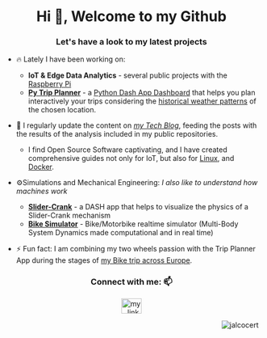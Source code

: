 <h1 align="center">Hi 👋, Welcome to my Github</h1>
<h3 align="center">Let's have a look to my latest projects</h3>


- 🔥 Lately I have been working on:
    *   **IoT & Edge Data Analytics** - several public projects with the [Raspberry Pi](https://jalcocert.github.io/RPi/)
    *   **[Py Trip Planner](https://github.com/JAlcocerT/Py_Trip_Planner)** - a [Python Dash App Dashboard](https://trip-planner.fossengineer.com/) that helps you plan interactively your trips considering the [historical weather patterns](https://fossengineer.com/python-trip-planner/) of the chosen location.
 
- 📝 I regularly update the content on *[my Tech Blog](https://fossengineer.com/)*, feeding the posts with the results of the analysis included in my public repositories.
    * I find Open Source Software captivating, and I have created comprehensive guides not only for IoT, but also for [Linux](https://jalcocert.github.io/Linux), and [Docker](https://github.com/JAlcocerT/Docker).

- ⚙️Simulations and Mechanical Engineering: *I also like to understand how machines work*
    * **[Slider-Crank](https://github.com/JAlcocerT/Slider-Crank)** - a DASH app that helps to visualize the physics of a Slider-Crank mechanism
    * **[Bike Simulator](https://github.com/JAlcocerT/Bike_dynamic_simulator)** - Bike/Motorbike realtime simulator (Multi-Body System Dynamics made computational and in real time)

- ⚡ Fun fact: I am combining my two wheels passion with the Trip Planner App during the stages of [my Bike trip across Europe](https://fossengineer.com/trip-bike-poland-hungary/).
 
<h3 align="center">Connect with me: 📫</h3>
<p align="center">
<a href="https://linkedin.com/in/jalcocert" target="blank"><img align="center" src="https://raw.githubusercontent.com/rahuldkjain/github-profile-readme-generator/master/src/images/icons/Social/linked-in-alt.svg" alt="my_linkedin" height="30" width="40" /></a> 


<p align="right"> <img src="https://komarev.com/ghpvc/?username=jalcocert&label=Profile%20views&color=0e75b6&style=flat" alt="jalcocert" /> </p>